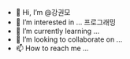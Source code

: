- 👋 Hi, I’m @강권모
- 👀 I’m interested in ... 프로그래밍
- 🌱 I’m currently learning ... 
- 💞️ I’m looking to collaborate on ...
- 📫 How to reach me ...

<!---
20161490/20161490 is a ✨ special ✨ repository because its `README.md` (this file) appears on your GitHub profile.
You can click the Preview link to take a look at your changes.
--->
